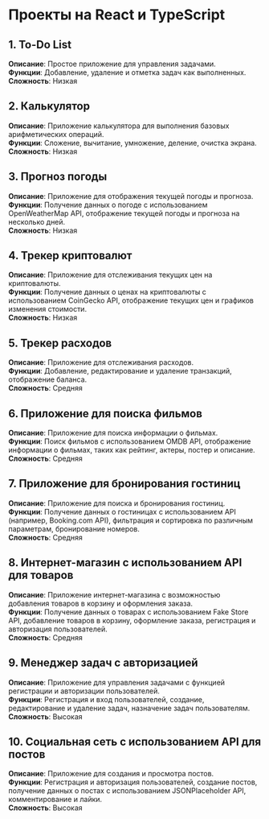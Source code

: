 # Проекты на React и TypeScript

## 1. To-Do List

**Описание**: Простое приложение для управления задачами.  
**Функции**: Добавление, удаление и отметка задач как выполненных.  
**Сложность**: Низкая

## 2. Калькулятор

**Описание**: Приложение калькулятора для выполнения базовых арифметических операций.  
**Функции**: Сложение, вычитание, умножение, деление, очистка экрана.  
**Сложность**: Низкая

## 3. Прогноз погоды

**Описание**: Приложение для отображения текущей погоды и прогноза.  
**Функции**: Получение данных о погоде с использованием OpenWeatherMap API, отображение текущей погоды и прогноза на несколько дней.  
**Сложность**: Низкая

## 4. Трекер криптовалют

**Описание**: Приложение для отслеживания текущих цен на криптовалюты.  
**Функции**: Получение данных о ценах на криптовалюты с использованием CoinGecko API, отображение текущих цен и графиков изменения стоимости.  
**Сложность**: Низкая

## 5. Трекер расходов

**Описание**: Приложение для отслеживания расходов.  
**Функции**: Добавление, редактирование и удаление транзакций, отображение баланса.  
**Сложность**: Средняя

## 6. Приложение для поиска фильмов

**Описание**: Приложение для поиска информации о фильмах.  
**Функции**: Поиск фильмов с использованием OMDB API, отображение информации о фильмах, таких как рейтинг, актеры, постер и описание.  
**Сложность**: Средняя

## 7. Приложение для бронирования гостиниц

**Описание**: Приложение для поиска и бронирования гостиниц.  
**Функции**: Получение данных о гостиницах с использованием API (например, Booking.com API), фильтрация и сортировка по различным параметрам, бронирование номеров.  
**Сложность**: Средняя

## 8. Интернет-магазин с использованием API для товаров

**Описание**: Приложение интернет-магазина с возможностью добавления товаров в корзину и оформления заказа.  
**Функции**: Получение данных о товарах с использованием Fake Store API, добавление товаров в корзину, оформление заказа, регистрация и авторизация пользователей.  
**Сложность**: Средняя

## 9. Менеджер задач с авторизацией

**Описание**: Приложение для управления задачами с функцией регистрации и авторизации пользователей.  
**Функции**: Регистрация и вход пользователей, создание, редактирование и удаление задач, назначение задач пользователям.  
**Сложность**: Высокая

## 10. Социальная сеть с использованием API для постов

**Описание**: Приложение для создания и просмотра постов.  
**Функции**: Регистрация и авторизация пользователей, создание постов, получение данных о постах с использованием JSONPlaceholder API, комментирование и лайки.  
**Сложность**: Высокая
